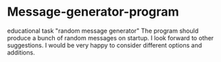 # Message-generator-program
educational task "random message generator"
The program should produce a bunch of random messages on startup.
I look forward to other suggestions. I would be very happy to consider different options and additions.

